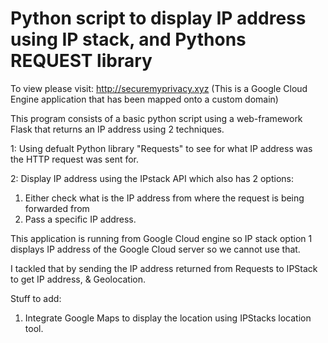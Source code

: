 # Python script to display IP address using IP stack, and Pythons REQUEST library

To view please visit: http://securemyprivacy.xyz (This is a Google Cloud Engine application that has been mapped onto a custom domain)

This program consists of a basic python script using a web-framework Flask that returns an IP address using 2 techniques.

1: Using defualt Python library "Requests" to see for what IP address was the HTTP request was sent for.

2: Display IP address using the IPstack API which also has 2 options:
1. Either check what is the IP address from where the request is being forwarded from 
2. Pass a specific IP address. 

This application is running from Google Cloud engine so IP stack option 1 displays IP address of the Google Cloud server so we cannot use that. 

I tackled that by sending the IP address returned from Requests to IPStack to get IP address, & Geolocation.

Stuff to add:
1. Integrate Google Maps to display the location using IPStacks location tool. 
